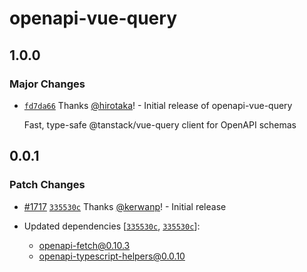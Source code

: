 # openapi-vue-query

## 1.0.0

### Major Changes

- [`fd7da66`](https://github.com/hirotaka/openapi-typescript-vue/commit/fd7da66995ee55088e4aa76877574cf08a9017e4) Thanks [@hirotaka](https://github.com/hirotaka)! - Initial release of openapi-vue-query

  Fast, type-safe @tanstack/vue-query client for OpenAPI schemas

## 0.0.1

### Patch Changes

- [#1717](https://github.com/openapi-ts/openapi-typescript/pull/1717) [`335530c`](https://github.com/openapi-ts/openapi-typescript/commit/335530c4f8f966d0154f19504585c462f5f5a409) Thanks [@kerwanp](https://github.com/kerwanp)! - Initial release

- Updated dependencies [[`335530c`](https://github.com/openapi-ts/openapi-typescript/commit/335530c4f8f966d0154f19504585c462f5f5a409), [`335530c`](https://github.com/openapi-ts/openapi-typescript/commit/335530c4f8f966d0154f19504585c462f5f5a409)]:
  - openapi-fetch@0.10.3
  - openapi-typescript-helpers@0.0.10
